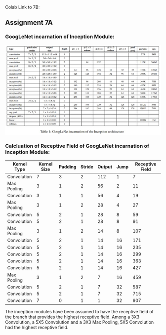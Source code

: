 Colab Link to 7B: 

## Assignment 7A

### GoogLeNet incarnation of Inception Module:

![](https://github.com/navneetteotia/EVA/blob/master/Project_7/GoogleNet.JPG)

### Calcluation of Receptive Field of GoogLeNet incarnation of Inception Module:

 | Kernel Type | Kernel Size | Padding | Stride | Output | Jump | Receptive Field | 
 | --- | --- | --- | --- | --- | --- | --- | 
 | Convolution | 7 | 3 | 2 | 112 | 1 | 7 | 
 | Max Pooling | 3 | 1 | 2 | 56 | 2 | 11 | 
 | Convolution | 3 | 1 | 1 | 56 | 4 | 19 | 
 | Max Pooling | 3 | 1 | 2 | 28 | 4 | 27 | 
 | Convolution | 5 | 2 | 1 | 28 | 8 | 59 | 
 | Convolution | 5 | 2 | 1 | 28 | 8 | 91 | 
 | Max Pooling | 3 | 1 | 2 | 14 | 8 | 107 | 
 | Convolution | 5 | 2 | 1 | 14 | 16 | 171 | 
 | Convolution | 5 | 2 | 1 | 14 | 16 | 235 | 
 | Convolution | 5 | 2 | 1 | 14 | 16 | 299 | 
 | Convolution | 5 | 2 | 1 | 14 | 16 | 363 | 
 | Convolution | 5 | 2 | 1 | 14 | 16 | 427 | 
 | Max Pooling | 3 | 1 | 2 | 7 | 16 | 459 | 
 | Convolution | 5 | 2 | 1 | 7 | 32 | 587 | 
 | Convolution | 5 | 2 | 1 | 7 | 32 | 715 | 
 | Convolution | 7 | 0 | 1 | 1 | 32 | 907 | 
 
The inception modules have been assumed to have the receptive field of the branch that provides the highest receptive field. Among a 3X3 Convolution, a 5X5 Convolution and a 3X3 Max Pooling, 5X5 Convolution had the highest receptive field. 
